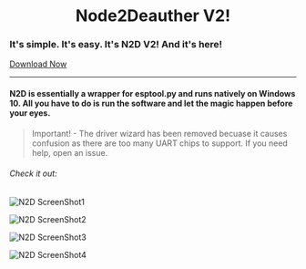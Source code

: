 <h1 align="center">Node2Deauther V2!</h1>
<h3> It's simple. It's easy. It's N2D V2! And it's here! </h3> <a href="https://github.com/mrvodka007/n2d/raw/master/ReleaseEXE/N2D2.exe"> Download Now </a>

---

<h4> N2D is essentially a wrapper for esptool.py and runs natively on Windows 10. All you have to do is run the software and let the magic happen before your eyes.</h4>

> Important! - The driver wizard has been removed becuase it causes confusion as there are too many UART chips to support. If you need help, open an issue.

<h6> Check it out: </h6>


![N2D ScreenShot1](https://raw.githubusercontent.com/mrvodka007/n2d/master/Preview-IMG/ScreenShot1.PNG "Screenshot")


![N2D ScreenShot2](https://raw.githubusercontent.com/mrvodka007/n2d/master/Preview-IMG/ScreenShot2.PNG "Screenshot")


![N2D ScreenShot3](https://raw.githubusercontent.com/mrvodka007/n2d/master/Preview-IMG/ScreenShot3.PNG "Screenshot")


![N2D ScreenShot4](https://raw.githubusercontent.com/mrvodka007/n2d/master/Preview-IMG/ScreenShot4.PNG "Screenshot")
